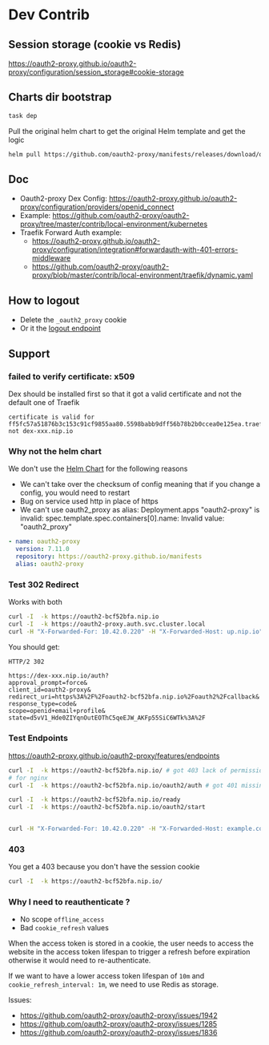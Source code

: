 # Dev Contrib

## Session storage (cookie vs Redis)

https://oauth2-proxy.github.io/oauth2-proxy/configuration/session_storage#cookie-storage

## Charts dir bootstrap

```bash
task dep
```

Pull the original helm chart to get the original Helm template and get the logic
```bash
helm pull https://github.com/oauth2-proxy/manifests/releases/download/oauth2-proxy-7.11.0/oauth2-proxy-7.11.0.tgz -d out --untar
```

## Doc

* Oauth2-proxy Dex Config: https://oauth2-proxy.github.io/oauth2-proxy/configuration/providers/openid_connect
* Example: https://github.com/oauth2-proxy/oauth2-proxy/tree/master/contrib/local-environment/kubernetes
* Traefik Forward Auth example:
  * https://oauth2-proxy.github.io/oauth2-proxy/configuration/integration#forwardauth-with-401-errors-middleware 
  * https://github.com/oauth2-proxy/oauth2-proxy/blob/master/contrib/local-environment/traefik/dynamic.yaml

## How to logout

* Delete the `_oauth2_proxy` cookie
* Or it the [logout endpoint](#test-endpoints)

## Support

### failed to verify certificate: x509

Dex should be installed first so that it got a valid certificate and not the default one of Traefik
```
certificate is valid for ff5fc57a51876b3c153c91cf9855aa80.5598babb9dff56b78b2b0ccea0e125ea.traefik.default, not dex-xxx.nip.io
```

### Why not the helm chart

We don't use the [Helm Chart](https://github.com/oauth2-proxy/manifests) for the following reasons
* We can't take over the checksum of config meaning that if you change a config, you would need to restart
* Bug on service used http in place of https
* We can't use oauth2_proxy as alias: Deployment.apps "oauth2-proxy" is invalid: spec.template.spec.containers[0].name: Invalid value: "oauth2_proxy"
```yaml
- name: oauth2-proxy
  version: 7.11.0
  repository: https://oauth2-proxy.github.io/manifests
  alias: oauth2-proxy
```

### Test 302 Redirect

Works with both
```bash
curl -I  -k https://oauth2-bcf52bfa.nip.io
curl -I  -k https://oauth2-proxy.auth.svc.cluster.local
curl -H "X-Forwarded-For: 10.42.0.220" -H "X-Forwarded-Host: up.nip.io" -H "X-Forwarded-Proto: https" -I  -k https://oauth2-bcf52bfa.nip.io
```
You should get:
```bash
HTTP/2 302 
```
```
https://dex-xxx.nip.io/auth?
approval_prompt=force&
client_id=oauth2-proxy&
redirect_uri=https%3A%2F%2Foauth2-bcf52bfa.nip.io%2Foauth2%2Fcallback&
response_type=code&
scope=openid+email+profile&
state=d5vV1_Hde0ZIYqnOutEOThC5qeEJW_AKFp55SiC6WTk%3A%2F
```

### Test Endpoints
https://oauth2-proxy.github.io/oauth2-proxy/features/endpoints
```bash
curl -I  -k https://oauth2-bcf52bfa.nip.io/ # got 403 lack of permissions
# for nginx
curl -I  -k https://oauth2-bcf52bfa.nip.io/oauth2/auth # got 401 missing or invalid authentication

curl -I  -k https://oauth2-bcf52bfa.nip.io/ready
curl -I  -k https://oauth2-bcf52bfa.nip.io/oauth2/start


curl -H "X-Forwarded-For: 10.42.0.220" -H "X-Forwarded-Host: example.com" -H "X-Forwarded-Proto: https" -I  -k https://oauth2-bcf52bfa.nip.io/oauth2/auth
```

### 403

You get a 403 because you don't have the session cookie
```bash
curl -I  -k https://oauth2-bcf52bfa.nip.io/ 
```



### Why I need to reauthenticate ?

* No scope `offline_access`
* Bad `cookie_refresh` values
 
When the access token is stored in a cookie, the user needs to access the website in the access token lifespan to trigger a refresh before expiration otherwise it would need to re-authenticate.

If we want to have a lower access token lifespan of `10m` and `cookie_refresh_interval: 1m`, we need to use Redis as storage.

Issues:
* https://github.com/oauth2-proxy/oauth2-proxy/issues/1942
* https://github.com/oauth2-proxy/oauth2-proxy/issues/1285
* https://github.com/oauth2-proxy/oauth2-proxy/issues/1836